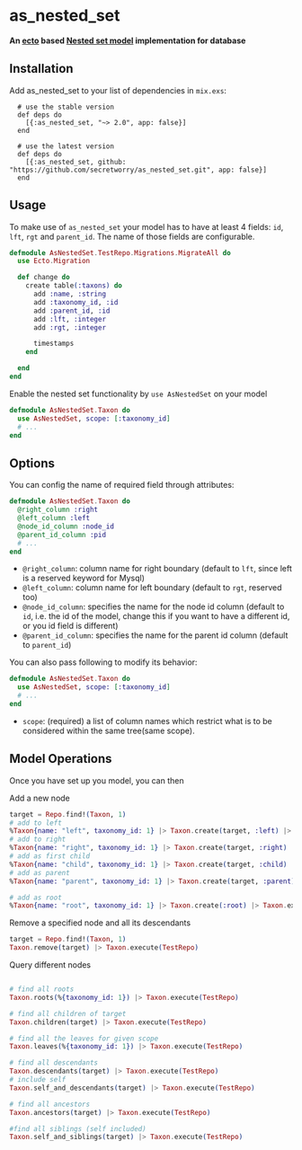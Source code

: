 # as_nested_set

**An [ecto](https://github.com/elixir-lang/ecto) based [Nested set model](https://en.wikipedia.org/wiki/Nested_set_model) implementation for database**

## Installation

Add as_nested_set to your list of dependencies in `mix.exs`:

      # use the stable version
      def deps do
        [{:as_nested_set, "~> 2.0", app: false}]
      end

      # use the latest version
      def deps do
        [{:as_nested_set, github: "https://github.com/secretworry/as_nested_set.git", app: false}]
      end

## Usage

To make use of `as_nested_set` your model has to have at least 4 fields: `id`, `lft`, `rgt` and `parent_id`. The name of those fields are configurable.

```elixir
defmodule AsNestedSet.TestRepo.Migrations.MigrateAll do
  use Ecto.Migration

  def change do
    create table(:taxons) do
      add :name, :string
      add :taxonomy_id, :id
      add :parent_id, :id
      add :lft, :integer
      add :rgt, :integer

      timestamps
    end

  end
end
```

Enable the nested set functionality by `use AsNestedSet` on your model

```elixir
defmodule AsNestedSet.Taxon do
  use AsNestedSet, scope: [:taxonomy_id]
  # ...
end
```

## Options

You can config the name of required field through attributes:

```elixir
defmodule AsNestedSet.Taxon do
  @right_column :right
  @left_column :left
  @node_id_column :node_id
  @parent_id_column :pid
  # ...
end
```

  * `@right_column`: column name for right boundary (default to `lft`, since left is a reserved keyword for Mysql)
  * `@left_column`: column name for left boundary (default to `rgt`, reserved too)
  * `@node_id_column`:  specifies the name for the node id column (default to `id`, i.e. the id of the model, change this if you want to have a different id, or you id field is different)
  * `@parent_id_column`: specifies the name for the parent id column (default to `parent_id`)

You can also pass following to modify its behavior:

```elixir
defmodule AsNestedSet.Taxon do
  use AsNestedSet, scope: [:taxonomy_id]
  # ...
end
```

  * `scope`: (required) a list of column names which restrict what is to be considered within the same tree(same scope).

## Model Operations

Once you have set up you model, you can then

Add a new node

```elixir
target = Repo.find!(Taxon, 1)
# add to left
%Taxon{name: "left", taxonomy_id: 1} |> Taxon.create(target, :left) |> Taxon.execute(TestRepo)
# add to right
%Taxon{name: "right", taxonomy_id: 1} |> Taxon.create(target, :right) |> Taxon.execute(TestRepo)
# add as first child
%Taxon{name: "child", taxonomy_id: 1} |> Taxon.create(target, :child) |> Taxon.execute(TestRepo)
# add as parent
%Taxon{name: "parent", taxonomy_id: 1} |> Taxon.create(target, :parent) |> Taxon.execute(TestRepo)

# add as root
%Taxon{name: "root", taxonomy_id: 1} |> Taxon.create(:root) |> Taxon.execute(TestRepo)
```

Remove a specified node and all its descendants

```elixir
target = Repo.find!(Taxon, 1)
Taxon.remove(target) |> Taxon.execute(TestRepo)
```

Query different nodes

```elixir

# find all roots
Taxon.roots(%{taxonomy_id: 1}) |> Taxon.execute(TestRepo)

# find all children of target
Taxon.children(target) |> Taxon.execute(TestRepo)

# find all the leaves for given scope
Taxon.leaves(%{taxonomy_id: 1}) |> Taxon.execute(TestRepo)

# find all descendants
Taxon.descendants(target) |> Taxon.execute(TestRepo)
# include self
Taxon.self_and_descendants(target) |> Taxon.execute(TestRepo)

# find all ancestors
Taxon.ancestors(target) |> Taxon.execute(TestRepo)

#find all siblings (self included)
Taxon.self_and_siblings(target) |> Taxon.execute(TestRepo)

```
